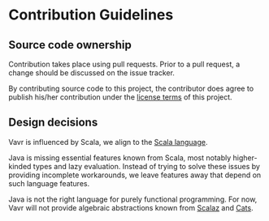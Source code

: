 # Contribution Guidelines

## Source code ownership

Contribution takes place using pull requests. Prior to a pull request, a change should be discussed on the issue tracker.

By contributing source code to this project, the contributor does agree to publish his/her contribution under the [license terms](./LICENSE) of this project.

## Design decisions

Vavr is influenced by Scala, we align to the [Scala language](https://www.scala-lang.org).

Java is missing essential features known from Scala, most notably higher-kinded types and lazy evaluation. Instead of trying to solve these issues by providing incomplete workarounds, we leave features away that depend on such language features.

Java is not the right language for purely functional programming. For now, Vavr will not provide algebraic abstractions known from [Scalaz](https://github.com/scalaz/scalaz) and [Cats](https://typelevel.org/cats/).
